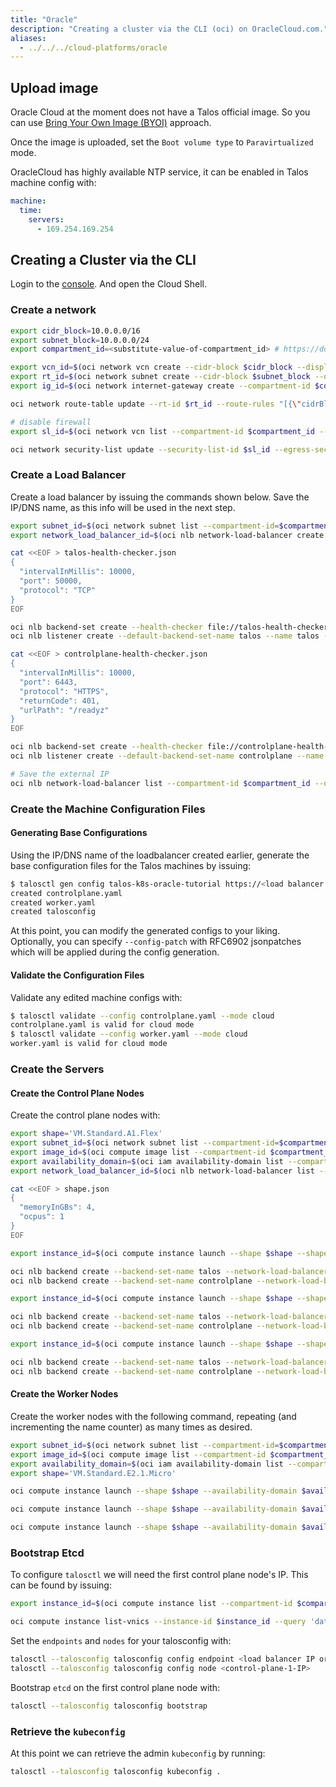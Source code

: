 ```yaml
---
title: "Oracle"
description: "Creating a cluster via the CLI (oci) on OracleCloud.com."
aliases:
  - ../../../cloud-platforms/oracle
---
```


## Upload image

Oracle Cloud at the moment does not have a Talos official image.
So you can use [Bring Your Own Image (BYOI)](https://docs.oracle.com/en-us/iaas/Content/Compute/References/bringyourownimage.htm) approach.

Once the image is uploaded, set the ```Boot volume type``` to ``Paravirtualized`` mode.

OracleCloud has highly available NTP service, it can be enabled in Talos machine config with:

```yaml
machine:
  time:
    servers:
      - 169.254.169.254
```

## Creating a Cluster via the CLI

Login to the [console](https://www.oracle.com/cloud/).
And open the Cloud Shell.

### Create a network

```bash
export cidr_block=10.0.0.0/16
export subnet_block=10.0.0.0/24
export compartment_id=<substitute-value-of-compartment_id> # https://docs.cloud.oracle.com/en-us/iaas/tools/oci-cli/latest/oci_cli_docs/cmdref/network/vcn/create.html#cmdoption-compartment-id

export vcn_id=$(oci network vcn create --cidr-block $cidr_block --display-name talos-example --compartment-id $compartment_id --query data.id --raw-output)
export rt_id=$(oci network subnet create --cidr-block $subnet_block --display-name kubernetes --compartment-id $compartment_id --vcn-id $vcn_id --query data.route-table-id --raw-output)
export ig_id=$(oci network internet-gateway create --compartment-id $compartment_id --is-enabled true --vcn-id $vcn_id --query data.id --raw-output)

oci network route-table update --rt-id $rt_id --route-rules "[{\"cidrBlock\":\"0.0.0.0/0\",\"networkEntityId\":\"$ig_id\"}]" --force

# disable firewall
export sl_id=$(oci network vcn list --compartment-id $compartment_id --query 'data[0]."default-security-list-id"' --raw-output)

oci network security-list update --security-list-id $sl_id --egress-security-rules '[{"destination": "0.0.0.0/0", "protocol": "all", "isStateless": false}]' --ingress-security-rules '[{"source": "0.0.0.0/0", "protocol": "all", "isStateless": false}]' --force
```

### Create a Load Balancer

Create a load balancer by issuing the commands shown below.
Save the IP/DNS name, as this info will be used in the next step.

```bash
export subnet_id=$(oci network subnet list --compartment-id=$compartment_id --display-name kubernetes --query data[0].id --raw-output)
export network_load_balancer_id=$(oci nlb network-load-balancer create --compartment-id $compartment_id --display-name controlplane-lb --subnet-id $subnet_id --is-preserve-source-destination false --is-private false --query data.id --raw-output)

cat <<EOF > talos-health-checker.json
{
  "intervalInMillis": 10000,
  "port": 50000,
  "protocol": "TCP"
}
EOF

oci nlb backend-set create --health-checker file://talos-health-checker.json --name talos --network-load-balancer-id $network_load_balancer_id --policy TWO_TUPLE --is-preserve-source false
oci nlb listener create --default-backend-set-name talos --name talos --network-load-balancer-id $network_load_balancer_id --port 50000 --protocol TCP

cat <<EOF > controlplane-health-checker.json
{
  "intervalInMillis": 10000,
  "port": 6443,
  "protocol": "HTTPS",
  "returnCode": 401,
  "urlPath": "/readyz"
}
EOF

oci nlb backend-set create --health-checker file://controlplane-health-checker.json --name controlplane --network-load-balancer-id $network_load_balancer_id --policy TWO_TUPLE --is-preserve-source false
oci nlb listener create --default-backend-set-name controlplane --name controlplane --network-load-balancer-id $network_load_balancer_id --port 6443 --protocol TCP

# Save the external IP
oci nlb network-load-balancer list --compartment-id $compartment_id --display-name controlplane-lb --query 'data.items[0]."ip-addresses"'
```

### Create the Machine Configuration Files

#### Generating Base Configurations

Using the IP/DNS name of the loadbalancer created earlier, generate the base configuration files for the Talos machines by issuing:

```bash
$ talosctl gen config talos-k8s-oracle-tutorial https://<load balancer IP or DNS>:6443 --additional-sans <load balancer IP or DNS>
created controlplane.yaml
created worker.yaml
created talosconfig
```

At this point, you can modify the generated configs to your liking.
Optionally, you can specify `--config-patch` with RFC6902 jsonpatches which will be applied during the config generation.

#### Validate the Configuration Files

Validate any edited machine configs with:

```bash
$ talosctl validate --config controlplane.yaml --mode cloud
controlplane.yaml is valid for cloud mode
$ talosctl validate --config worker.yaml --mode cloud
worker.yaml is valid for cloud mode
```

### Create the Servers

#### Create the Control Plane Nodes

Create the control plane nodes with:

```bash
export shape='VM.Standard.A1.Flex'
export subnet_id=$(oci network subnet list --compartment-id=$compartment_id --display-name kubernetes --query data[0].id --raw-output)
export image_id=$(oci compute image list --compartment-id $compartment_id --shape $shape --operating-system Talos --limit 1 --query data[0].id --raw-output)
export availability_domain=$(oci iam availability-domain list --compartment-id=$compartment_id --query data[0].name --raw-output)
export network_load_balancer_id=$(oci nlb network-load-balancer list --compartment-id $compartment_id --display-name controlplane-lb --query 'data.items[0].id' --raw-output)

cat <<EOF > shape.json
{
  "memoryInGBs": 4,
  "ocpus": 1
}
EOF

export instance_id=$(oci compute instance launch --shape $shape --shape-config file://shape.json --availability-domain $availability_domain --compartment-id $compartment_id --image-id $image_id --subnet-id $subnet_id --display-name controlplane-1 --private-ip 10.0.0.11 --assign-public-ip true --launch-options '{"networkType":"PARAVIRTUALIZED"}' --user-data-file controlplane.yaml --query 'data.id' --raw-output)

oci nlb backend create --backend-set-name talos --network-load-balancer-id $network_load_balancer_id --port 50000 --target-id $instance_id
oci nlb backend create --backend-set-name controlplane --network-load-balancer-id $network_load_balancer_id --port 6443 --target-id $instance_id

export instance_id=$(oci compute instance launch --shape $shape --shape-config file://shape.json --availability-domain $availability_domain --compartment-id $compartment_id --image-id $image_id --subnet-id $subnet_id --display-name controlplane-2 --private-ip 10.0.0.12 --assign-public-ip true --launch-options '{"networkType":"PARAVIRTUALIZED"}' --user-data-file controlplane.yaml --query 'data.id' --raw-output)

oci nlb backend create --backend-set-name talos --network-load-balancer-id $network_load_balancer_id --port 50000 --target-id $instance_id
oci nlb backend create --backend-set-name controlplane --network-load-balancer-id $network_load_balancer_id --port 6443 --target-id $instance_id

export instance_id=$(oci compute instance launch --shape $shape --shape-config file://shape.json --availability-domain $availability_domain --compartment-id $compartment_id --image-id $image_id --subnet-id $subnet_id --display-name controlplane-3 --private-ip 10.0.0.13 --assign-public-ip true --launch-options '{"networkType":"PARAVIRTUALIZED"}' --user-data-file controlplane.yaml --query 'data.id' --raw-output)

oci nlb backend create --backend-set-name talos --network-load-balancer-id $network_load_balancer_id --port 50000 --target-id $instance_id
oci nlb backend create --backend-set-name controlplane --network-load-balancer-id $network_load_balancer_id --port 6443 --target-id $instance_id
```

#### Create the Worker Nodes

Create the worker nodes with the following command, repeating (and incrementing the name counter) as many times as desired.

```bash
export subnet_id=$(oci network subnet list --compartment-id=$compartment_id --display-name kubernetes --query data[0].id --raw-output)
export image_id=$(oci compute image list --compartment-id $compartment_id --operating-system Talos --limit 1 --query data[0].id --raw-output)
export availability_domain=$(oci iam availability-domain list --compartment-id=$compartment_id --query data[0].name --raw-output)
export shape='VM.Standard.E2.1.Micro'

oci compute instance launch --shape $shape --availability-domain $availability_domain --compartment-id $compartment_id --image-id $image_id --subnet-id $subnet_id --display-name worker-1 --assign-public-ip true --user-data-file worker.yaml

oci compute instance launch --shape $shape --availability-domain $availability_domain --compartment-id $compartment_id --image-id $image_id --subnet-id $subnet_id --display-name worker-2 --assign-public-ip true --user-data-file worker.yaml

oci compute instance launch --shape $shape --availability-domain $availability_domain --compartment-id $compartment_id --image-id $image_id --subnet-id $subnet_id --display-name worker-3 --assign-public-ip true --user-data-file worker.yaml
```

### Bootstrap Etcd

To configure `talosctl` we will need the first control plane node's IP.
This can be found by issuing:

```bash
export instance_id=$(oci compute instance list --compartment-id $compartment_id --display-name controlplane-1 --query 'data[0].id' --raw-output)

oci compute instance list-vnics --instance-id $instance_id --query 'data[0]."private-ip"' --raw-output
```

Set the `endpoints` and `nodes` for your talosconfig with:

```bash
talosctl --talosconfig talosconfig config endpoint <load balancer IP or DNS>
talosctl --talosconfig talosconfig config node <control-plane-1-IP>
```

Bootstrap `etcd` on the first control plane node with:

```bash
talosctl --talosconfig talosconfig bootstrap
```

### Retrieve the `kubeconfig`

At this point we can retrieve the admin `kubeconfig` by running:

```bash
talosctl --talosconfig talosconfig kubeconfig .
```
